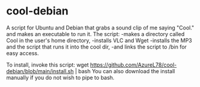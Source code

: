 # cool-debian
A script for Ubuntu and Debian that grabs a sound clip of me saying "Cool." and makes an executable to run it.
The script:
-makes a directory called Cool in the user's home directory,
-installs VLC and Wget
-installs the MP3 and the script that runs it into the cool dir,
-and links the script to /bin for easy access.

To install, invoke this script:
wget https://github.com/AzureL78/cool-debian/blob/main/install.sh | bash
You can also download the install manually if you do not wish to pipe to bash.
